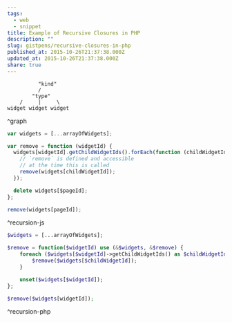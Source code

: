 ```yaml
---
tags:
  - web
  - snippet
title: Example of Recursive Closures in PHP
description: ""
slug: gistpens/recursive-closures-in-php
published_at: 2015-10-26T21:37:38.000Z
updated_at: 2015-10-26T21:37:38.000Z
share: true
---
```


```plaintext title="graph"
          "kind"
          /
        "type"
    /     |     \
widget widget widget
```

^graph

```js title="recursion.js"
var widgets = [...arrayOfWidgets];

var remove = function (widgetId) {
  widgets[widgetId].getChildWidgetIds().forEach(function (childWidgetId) {
    // `remove` is defined and accessible
    // at the time this is called
    remove(widgets[childWidgetId]);
  });

  delete widgets[$pageId];
};

remove(widgets[pageId]);
```

^recursion-js

```php title="recursion.php"
$widgets = [...arrayOfWidgets];

$remove = function($widgetId) use (&$widgets, &$remove) {
    foreach ($widgets[$widgetId]->getChildWidgetIds() as $childWidgetId) {
        $remove($widgets[$childWidgetId]);
    }

    unset($widgets[$widgetId]);
};

$remove($widgets[widgetId]);
```

^recursion-php
